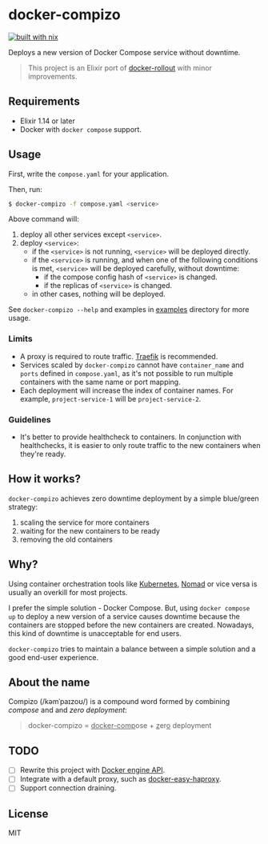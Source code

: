 # docker-compizo

[![built with nix](https://builtwithnix.org/badge.svg)](https://builtwithnix.org)

Deploys a new version of Docker Compose service without downtime.

> This project is an Elixir port of [docker-rollout](https://github.com/Wowu/docker-rollout) with minor improvements.

## Requirements

- Elixir 1.14 or later
- Docker with `docker compose` support.

## Usage

First, write the `compose.yaml` for your application.

Then, run:

```bash
$ docker-compizo -f compose.yaml <service>
```

Above command will:

1. deploy all other services except `<service>`.
2. deploy `<service>`:
   - if the `<service>` is not running, `<service>` will be deployed directly.
   - if the `<service>` is running, and when one of the following conditions is met, `<service>` will be deployed carefully, without downtime:
     - if the compose config hash of `<service>` is changed.
     - if the replicas of `<service>` is changed.
   - in other cases, nothing will be deployed.

See `docker-compizo --help` and examples in [examples](examples) directory for more usage.

### Limits

- A proxy is required to route traffic. [Traefik](https://github.com/traefik/traefik) is recommended.
- Services scaled by `docker-compizo` cannot have `container_name` and `ports` defined in `compose.yaml`, as it's not possible to run multiple containers with the same name or port mapping.
- Each deployment will increase the index of container names. For example, `project-service-1` will be `project-service-2`.

### Guidelines

- It's better to provide healthcheck to containers. In conjunction with healthchecks, it is easier to only route traffic to the new containers when they're ready.

## How it works?

`docker-compizo` achieves zero downtime deployment by a simple blue/green strategy:

1. scaling the service for more containers
2. waiting for the new containers to be ready
3. removing the old containers

## Why?

Using container orchestration tools like [Kubernetes](https://kubernetes.io/), [Nomad](https://www.nomadproject.io/) or vice versa is usually an overkill for most projects.

I prefer the simple solution - Docker Compose. But, using `docker compose up` to deploy a new version of a service causes downtime because the containers are stopped before the new containers are created. Nowadays, this kind of downtime is unacceptable for end users.

`docker-compizo` tries to maintain a balance between a simple solution and a good end-user experience.

## About the name

Compizo (/kəmˈpaɪzoʊ/) is a compound word formed by combining _compose_ and and _zero deployment_:

> docker-compizo = <ins>docker-comp</ins>ose + <ins>z</ins>er<ins>o</ins> deployment

## TODO

- [ ] Rewrite this project with [Docker engine API](https://docs.docker.com/engine/api/).
- [ ] Integrate with a default proxy, such as [docker-easy-haproxy](https://github.com/byjg/docker-easy-haproxy).
- [ ] Support connection draining.

## License

MIT
